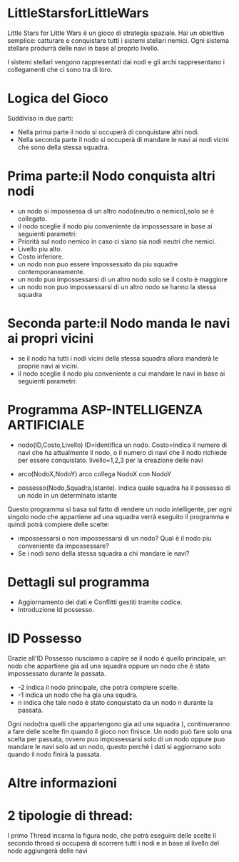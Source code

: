 # LittleStarsforLittleWars

Little Stars for Little Wars  è un gioco di strategia spaziale.
Hai un obiettivo semplice: catturare e conquistare tutti i sistemi stellari nemici.
Ogni sistema stellare produrrà delle navi in base al proprio livello.

I sistemi stellari vengono rappresentati dai nodi e gli archi rappresentano i collegamenti che ci sono tra di loro.

# Logica del Gioco
Suddiviso in due parti:
* Nella prima parte il nodo si occuperà di conquistare altri nodi.
* Nella seconda parte il nodo si occuperà di mandare le navi ai nodi vicini che sono della stessa squadra.



# Prima parte:il Nodo conquista altri nodi
* un nodo si impossessa di un altro nodo(neutro o nemico),solo se è collegato.
* il nodo sceglie il nodo piu conveniente da impossessare in base ai seguienti  parametri:
* Priorità sul nodo nemico in caso ci siano sia nodi neutri che nemici.
* Livello piu alto.
* Costo inferiore.
* un nodo non puo essere impossessato da piu squadre contemporaneamente.
* un nodo  puo impossessarsi di un altro nodo solo se il costo è maggiore
* un nodo non  puo impossessarsi di un altro nodo se hanno la stessa squadra

# Seconda parte:il Nodo manda le navi ai propri vicini
* se il nodo ha tutti i nodi vicini della stessa squadra allora manderà le proprie navi ai vicini.
* il nodo sceglie il nodo piu conveniente a cui mandare le navi in base ai seguienti  parametri:





# Programma ASP-INTELLIGENZA ARTIFICIALE

* nodo(ID,Costo,Livello)
    ID=identifica un nodo.
    Costo=indica il numero di navi che ha attualmente il nodo, o il numero di navi che il nodo  richiede per essere conquistato.
    livello=1,2,3 per la creazione delle navi

* arco(NodoX,NodoY)	
   arco collega NodoX con NodoY

* possesso(Nodo,Squadra,Istante).
     indica quale squadra ha il possesso di un nodo in un determinato istante


Questo programma si basa sul fatto di rendere un nodo intelligente, per ogni singolo nodo che appartiene ad una squadra verrà eseguito il programma e quindi
potrà compiere delle scelte:
* impossessarsi o non impossessarsi di un nodo? Qual è il nodo piu conveniente da impossessare? 
* Se i nodi sono della stessa squadra a chi mandare le navi?


# Dettagli sul programma
* Aggiornamento dei dati e  Conflitti gestiti tramite codice.
* Introduzione Id possesso.                                         


# ID Possesso
Grazie all'ID Possesso riusciamo a capire se il nodo è quello principale, un nodo che appartiene gia ad una squadra oppure un nodo che è stato impossessato durante
la passata.

* -2 indica il nodo principale, che potrà compiere scelte.
* -1 indica un nodo che ha gia una squdra.
* n indica che tale nodo è stato conquistato da un nodo n durante la passata.

Ogni nodo(tra quelli che appartengono gia ad una squadra ), continueranno a fare delle scelte fin quando il gioco non finisce.
Un nodo può fare solo una scelta per passata, ovvero puo impossessarsi solo di un nodo oppure puo mandare le navi solo ad un nodo, questo perchè i dati si aggiornano solo quando il nodo finirà la passata.



# Altre informazioni

# 2 tipologie di thread:
I primo Thread incarna la figura nodo, che potrà eseguire delle scelte
Il secondo thread si occuperà di scorrere tutti i nodi e in base al livello del nodo aggiungerà delle navi
